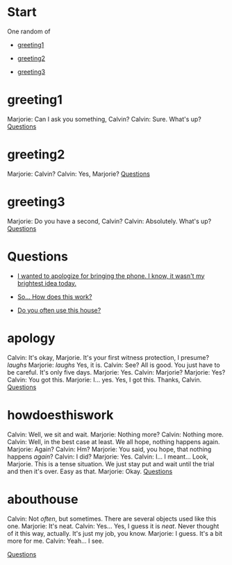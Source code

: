 # Start

One random of

* [greeting1](#greeting1)

* [greeting2](#greeting2)

* [greeting3](#greeting3)

# greeting1

Marjorie: Can I ask you something, Calvin?
Calvin: Sure. What's up?
[Questions](#Questions)

# greeting2

Marjorie: Calvin?
Calvin: Yes, Marjorie?
[Questions](#Questions)

# greeting3

Marjorie: Do you have a second, Calvin?
Calvin: Absolutely. What's up?
[Questions](#Questions)

# Questions

* [I wanted to apologize for bringing the phone. I know, it wasn't my brightest idea today.](#apology)

* [So... How does this work?](#howdoesthiswork)

* [Do you often use this house?](#abouthouse)

# apology

Calvin: It's okay, Marjorie. It's your first witness protection, I presume? *laughs*
Marjorie: *laughs* Yes, it is.
Calvin: See? All is good. You just have to be careful. It's only five days.
Marjorie: Yes.
Calvin: Marjorie?
Marjorie: Yes?
Calvin: You got this.
Marjorie: I... yes. Yes, I got this. Thanks, Calvin.
[Questions](#Questions)

# howdoesthiswork

Calvin: Well, we sit and wait.
Marjorie: Nothing more?
Calvin: Nothing more.
Calvin: Well, in the best case at least. We all hope, nothing happens again.
Marjorie: Again?
Calvin: Hm?
Marjorie: You said, you hope, that nothing happens *again*?
Calvin: I did?
Marjorie: Yes.
Calvin: I... I meant... Look, Marjorie. This is a tense situation. We just stay put and wait until the trial and then it's over. Easy as that.
Marjorie: Okay.
[Questions](#Questions)

# abouthouse

Calvin: Not *often*, but sometimes. There are several objects used like this one.
Marjorie: It's neat.
Calvin: Yes... Yes, I guess it is *neat*. Never thought of it this way, actually. It's just my job, you know.
Marjorie: I guess. It's a bit more for me.
Calvin: Yeah... I see.

[Questions](#Questions)
